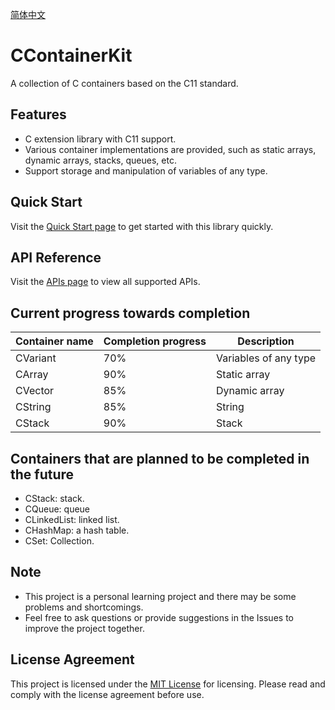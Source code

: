 [简体中文](assets/README_zh.md)

# CContainerKit

A collection of C containers based on the C11 standard.

## Features

- C extension library with C11 support.
- Various container implementations are provided, such as static arrays, dynamic arrays, stacks, queues, etc.
- Support storage and manipulation of variables of any type.

## Quick Start

Visit the [Quick Start page](https://catisnotfound.github.io/CContainerKit-Wiki/quickstart) to get started with this library quickly.

## API Reference

Visit the [APIs page](https://catisnotfound.github.io/CContainerKit-Wiki/apis/) to view all supported APIs.

## Current progress towards completion

| Container name | Completion progress | Description |
|----------|----------|--------------|
| CVariant | 70% | Variables of any type |
| CArray | 90% | Static array |
| CVector | 85% | Dynamic array |
| CString | 85% | String |
| CStack | 90% | Stack |

## Containers that are planned to be completed in the future
- CStack: stack.
- CQueue: queue
- CLinkedList: linked list.
- CHashMap: a hash table.
- CSet: Collection.

## Note

- This project is a personal learning project and there may be some problems and shortcomings.
- Feel free to ask questions or provide suggestions in the Issues to improve the project together.

## License Agreement

This project is licensed under the [MIT License](LICENSE.md) for licensing. Please read and comply with the license agreement before use.
